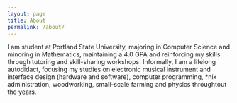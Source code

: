 ```yaml
---
layout: page
title: About
permalink: /about/
---
```


I am  student at Portland State University, majoring in Computer
Science and minoring in Mathematics, maintaining a 4.0 GPA and reinforcing my
skills through tutoring and skill-sharing workshops.  Informally, I am a
lifelong autodidact, focusing my studies on electronic musical instrument and
interface design (hardware and software), computer programming, \*nix
administration, woodworking, small-scale farming and physics throughtout the
years. 
